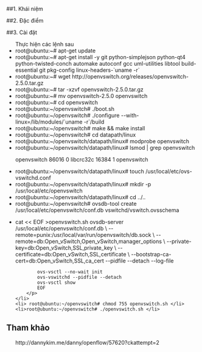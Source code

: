 ﻿##1. Khái niệm
<ul></ul>
<ul></ul>
<ul></ul>
<ul></ul>
<ul></ul>

##2. Đặc điểm

##3. Cài đặt
<ul> Thực hiện các lệnh sau
	<li>root@ubuntu:~# apt-get update </li>
	<li>root@ubuntu:~# apt-get install -y git python-simplejson python-qt4 python-twisted-conch automake autoconf gcc uml-utilities libtool build-essential git pkg-config linux-headers-`uname -r` </li>
	<li>root@ubuntu:~# wget http://openvswitch.org/releases/openvswitch-2.5.0.tar.gz </li>
	<li>root@ubuntu:~# tar -xzvf openvswitch-2.5.0.tar.gz </li>
	<li>root@ubuntu:~# mv openvswitch-2.5.0 openvswitch </li>
	<li>root@ubuntu:~# cd openvswitch </li>
	<li>root@ubuntu:~/openvswitch# ./boot.sh </li>
	<li>root@ubuntu:~/openvswitch# ./configure --with-linux=/lib/modules/`uname -r`/build </li>
	<li>root@ubuntu:~/openvswitch# make && make install </li>
	<li>root@ubuntu:~/openvswitch# cd datapath/linux </li>
	<li>root@ubuntu:~/openvswitch/datapath/linux# modprobe openvswitch </li>
	<li>root@ubuntu:~/openvswitch/datapath/linux# lsmod | grep openvswitch
		<p>	openvswitch            86016  0
			libcrc32c              16384  1 openvswitch</p>
	</li>
	<li>root@ubuntu:~/openvswitch/datapath/linux# touch /usr/local/etc/ovs-vswitchd.conf </li>
	<li>root@ubuntu:~/openvswitch/datapath/linux# mkdir -p /usr/local/etc/openvswitch </li>
	<li>root@ubuntu:~/openvswitch/datapath/linux# cd ../.. </li>
	<li>root@ubuntu:~/openvswitch# ovsdb-tool create /usr/local/etc/openvswitch/conf.db  vswitchd/vswitch.ovsschema </li>
	<li>
		<p>	cat << EOF >openvswitch.sh
			ovsdb-server /usr/local/etc/openvswitch/conf.db \
			--remote=punix:/usr/local/var/run/openvswitch/db.sock \
			--remote=db:Open_vSwitch,Open_vSwitch,manager_options \
			--private-key=db:Open_vSwitch,SSL,private_key \
			--certificate=db:Open_vSwitch,SSL,certificate \
			--bootstrap-ca-cert=db:Open_vSwitch,SSL,ca_cert --pidfile --detach --log-file
			
			ovs-vsctl --no-wait init
			ovs-vswitchd --pidfile --detach
			ovs-vsctl show
			EOF
		</p>
	</li>
	<li> root@ubuntu:~/openvswitch# chmod 755 openvswitch.sh </li>
	<li>root@ubuntu:~/openvswitch# ./openvswitch.sh </li>
</ul>
<ul> </ul>
<ul> </ul>


## Tham khảo
<ul>http://dannykim.me/danny/openflow/57620?ckattempt=2 </ul>
<ul> </ul>
<ul> </ul>